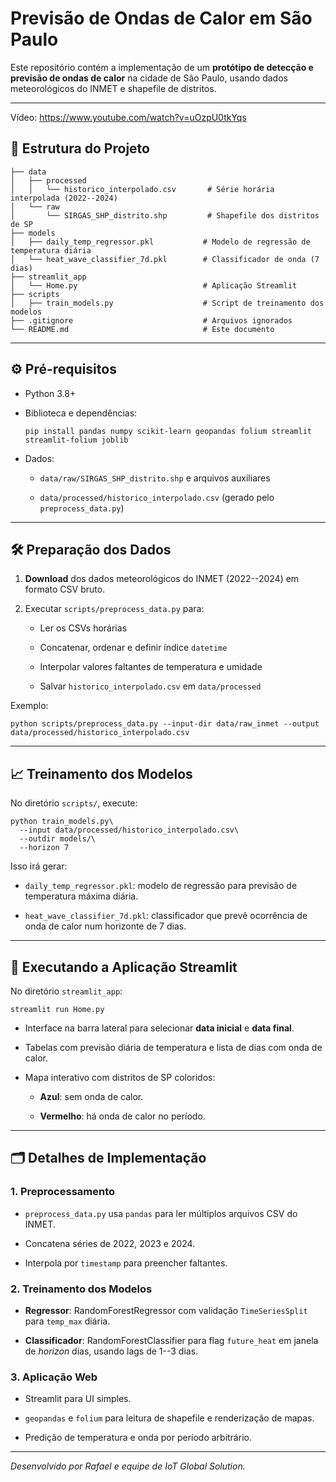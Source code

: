 Previsão de Ondas de Calor em São Paulo
=======================================

Este repositório contém a implementação de um **protótipo de detecção e previsão de ondas de calor** na cidade de São Paulo, usando dados meteorológicos do INMET e shapefile de distritos.

* * * * *

Vídeo:
https://www.youtube.com/watch?v=uOzpU0tkYqs

📂 Estrutura do Projeto
-----------------------

```
├── data
│   ├── processed
│   │   └── historico_interpolado.csv       # Série horária interpolada (2022--2024)
│   └── raw
│       └── SIRGAS_SHP_distrito.shp         # Shapefile dos distritos de SP
├── models
│   ├── daily_temp_regressor.pkl           # Modelo de regressão de temperatura diária
│   └── heat_wave_classifier_7d.pkl        # Classificador de onda (7 dias)
├── streamlit_app
│   └── Home.py                            # Aplicação Streamlit
├── scripts
│   ├── train_models.py                    # Script de treinamento dos modelos
├── .gitignore                             # Arquivos ignorados
└── README.md                              # Este documento
```

* * * * *

⚙️ Pré-requisitos
-----------------

-   Python 3.8+

-   Biblioteca e dependências:

    ```
    pip install pandas numpy scikit-learn geopandas folium streamlit streamlit-folium joblib
    ```

-   Dados:

    -   `data/raw/SIRGAS_SHP_distrito.shp` e arquivos auxiliares

    -   `data/processed/historico_interpolado.csv` (gerado pelo `preprocess_data.py`)

* * * * *

🛠️ Preparação dos Dados
------------------------

1.  **Download** dos dados meteorológicos do INMET (2022--2024) em formato CSV bruto.

2.  Executar `scripts/preprocess_data.py` para:

    -   Ler os CSVs horárias

    -   Concatenar, ordenar e definir índice `datetime`

    -   Interpolar valores faltantes de temperatura e umidade

    -   Salvar `historico_interpolado.csv` em `data/processed`

Exemplo:

```
python scripts/preprocess_data.py --input-dir data/raw_inmet --output data/processed/historico_interpolado.csv
```

* * * * *

📈 Treinamento dos Modelos
--------------------------

No diretório `scripts/`, execute:

```
python train_models.py\
  --input data/processed/historico_interpolado.csv\
  --outdir models/\
  --horizon 7
```

Isso irá gerar:

-   `daily_temp_regressor.pkl`: modelo de regressão para previsão de temperatura máxima diária.

-   `heat_wave_classifier_7d.pkl`: classificador que prevê ocorrência de onda de calor num horizonte de 7 dias.

* * * * *

🚀 Executando a Aplicação Streamlit
-----------------------------------

No diretório `streamlit_app`:

```
streamlit run Home.py
```

-   Interface na barra lateral para selecionar **data inicial** e **data final**.

-   Tabelas com previsão diária de temperatura e lista de dias com onda de calor.

-   Mapa interativo com distritos de SP coloridos:

    -   **Azul**: sem onda de calor.

    -   **Vermelho**: há onda de calor no período.

* * * * *

🗂️ Detalhes de Implementação
-----------------------------

### 1\. Preprocessamento

-   `preprocess_data.py` usa `pandas` para ler múltiplos arquivos CSV do INMET.

-   Concatena séries de 2022, 2023 e 2024.

-   Interpola por `timestamp` para preencher faltantes.

### 2\. Treinamento dos Modelos

-   **Regressor**: RandomForestRegressor com validação `TimeSeriesSplit` para `temp_max` diária.

-   **Classificador**: RandomForestClassifier para flag `future_heat` em janela de *horizon* dias, usando lags de 1--3 dias.

### 3\. Aplicação Web

-   Streamlit para UI simples.

-   `geopandas` e `folium` para leitura de shapefile e renderização de mapas.

-   Predição de temperatura e onda por período arbitrário.

* * * * *



*Desenvolvido por Rafael e equipe de IoT Global Solution.*
